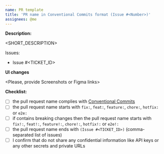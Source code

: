 ```yaml
---
name: PR template
title: 'PR name in Conventional Commits format (Issue #<Number>)'
assignees: @me
---
```


**Description:**

<SHORT_DESCRIPTION>

Issues:

- Issue #<TICKET_ID>

**UI changes**

<Please, provide Screenshots or Figma links>

**Checklist:**

- [ ] the pull request name complies with [Conventional Commits](https://www.conventionalcommits.org/en/v1.0.0/)
- [ ] the pull request name starts with `fix:`, `feat:`, `feature:`, `chore:`, `hotfix:` or `e2e:`
- [ ] if contains breaking changes then the pull request name starts with `fix!:`, `feat!:`, `feature!:`, `chore!:`, `hotfix!:` or `e2e!:`
- [ ] the pull request name ends with `(Issue #<TICKET_ID>)` (comma-separated list of issues)
- [ ] I confirm that do not share any confidential information like API keys or any other secrets and private URLs
